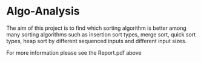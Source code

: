 # Algo-Analysis
The aim of this project is to find which sorting algorithm is better among many sorting algorithms such as insertion sort types, merge sort, quick sort types, heap sort by different sequenced inputs and different input sizes.

For more information please see the Report.pdf above
